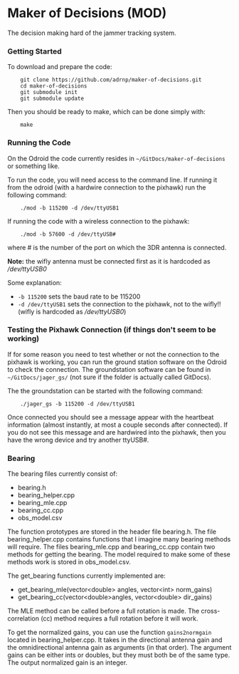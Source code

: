 # Maker of Decisions (MOD)
The decision making hard of the jammer tracking system.

### Getting Started

To download and prepare the code:

        git clone https://github.com/adrnp/maker-of-decisions.git
        cd maker-of-decisions
        git submodule init
        git submodule update

Then you should be ready to make, which can be done simply with:

        make

### Running the Code
On the Odroid the code currently resides in `~/GitDocs/maker-of-decisions` or something like.

To run the code, you will need access to the command line.  If running it from the odroid (with a hardwire connection to the pixhawk) run the following command:

        ./mod -b 115200 -d /dev/ttyUSB1

If running the code with a wireless connection to the pixhawk:

        ./mod -b 57600 -d /dev/ttyUSB#

where # is the number of the port on which the 3DR antenna is connected.

**Note:** the wifly antenna must be connected first as it is hardcoded as */dev/ttyUSB0*

Some explanation:
 - `-b 115200` sets the baud rate to be 115200
 - `-d /dev/ttyUSB1` sets the connection to the pixhawk, not to the wifly!! (wifly is hardcoded as */dev/ttyUSB0*)

### Testing the Pixhawk Connection (if things don't seem to be working)
If for some reason you need to test whether or not the connection to the pixhawk is working, you can run the ground station software on the Odroid to check the connection.  The groundstation software can be found in `~/GitDocs/jager_gs/` (not sure if the folder is actually called GitDocs).

The the groundstation can be started with the following command:

        ./jager_gs -b 115200 -d /dev/ttyUSB1

Once connected you should see a message appear with the heartbeat information (almost instantly, at most a couple seconds after connected).  If you do not see this message and are hardwired into the pixhawk, then you have the wrong device and try another ttyUSB#.

### Bearing
The bearing files currently consist of:
* bearing.h
* bearing\_helper.cpp
* bearing\_mle.cpp
* bearing\_cc.cpp
* obs\_model.csv

The function prototypes are stored in the header file bearing.h.
The file bearing\_helper.cpp contains functions that I imagine many bearing methods will require.
The files bearing\_mle.cpp and bearing\_cc.cpp contain two methods for getting the bearing.
The model required to make some of these methods work is stored in obs\_model.csv.

The get\_bearing functions currently implemented are:
* get\_bearing\_mle(vector\<double\> angles, vector\<int\> norm\_gains)
* get\_bearing\_cc(vector\<double\>angles, vector\<double\> dir\_gains)

The MLE method can be called before a full rotation is made.
The cross-correlation (cc) method requires a full rotation before it will work.

To get the normalized gains, you can use the function `gains2normgain` located in bearing\_helper.cpp. 
It takes in the directional antenna gain and the omnidirectional antenna gain as arguments (in that order).
The argument gains can be either ints or doubles, but they must both be of the same type.
The output normalized gain is an integer.


